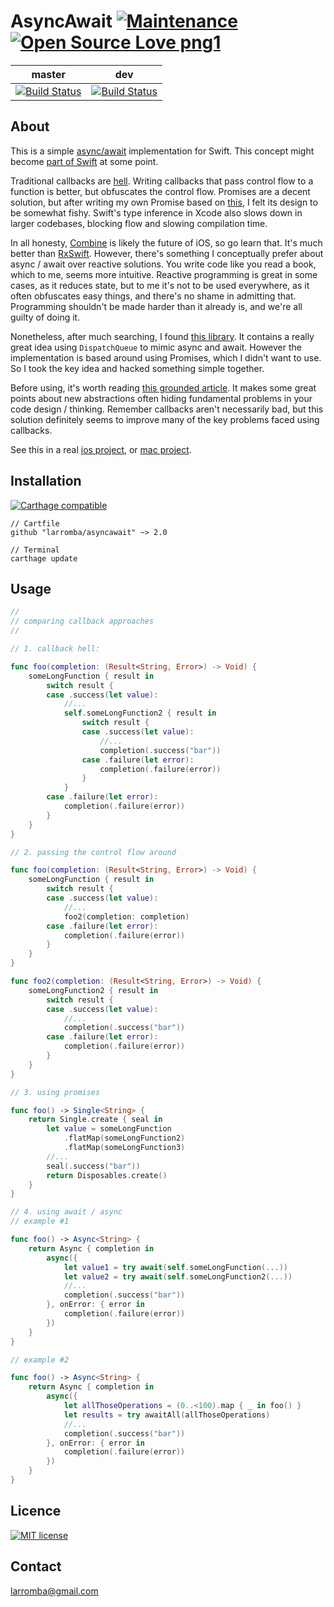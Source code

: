 # AsyncAwait [![Maintenance](https://img.shields.io/badge/Maintained%3F-yes-green.svg)](https://GitHub.com/Naereen/StrapDown.js/graphs/commit-activity) [![Open Source Love png1](https://badges.frapsoft.com/os/v1/open-source.png?v=103)](https://github.com/ellerbrock/open-source-badges/)

| master  | dev |
| ------------- | ------------- |
| [![Build Status](https://travis-ci.com/larromba/AsyncAwait.svg?branch=master)](https://travis-ci.com/larromba/AsyncAwait) | [![Build Status](https://travis-ci.com/larromba/AsyncAwait.svg?branch=dev)](https://travis-ci.com/larromba/AsyncAwait) |

## About
This is a simple [async/await](https://javascript.info/async-await) implementation for Swift. This concept might become [part of Swift](https://gist.github.com/lattner/429b9070918248274f25b714dcfc7619) at some point.

Traditional callbacks are [hell](http://callbackhell.com/). Writing callbacks that pass control flow to a function is better, but obfuscates the control flow. Promises are a decent solution, but after writing my own Promise based on [this](https://github.com/khanlou/Promise/blob/master/Promise/Promise.swift), I felt its design to be somewhat fishy. Swift's type inference in Xcode also slows down in larger codebases, blocking flow and slowing compilation time. 

In all honesty, [Combine](https://developer.apple.com/documentation/combine) is likely the future of iOS, so go learn that. It's much better than [RxSwift](https://github.com/ReactiveX/RxSwift). However, there's something I conceptually prefer about async / await over reactive solutions. You write code like you read a book, which to me, seems more intuitive. Reactive programming is great in some cases, as it reduces state, but to me it's not to be used everywhere, as it often obfuscates easy things, and there's no shame in admitting that. Programming shouldn't be made harder than it already is, and we're all guilty of doing it.

Nonetheless, after much searching, I found [this library](https://github.com/freshOS/then/tree/master/Source). It contains a really great idea using `DispatchQueue` to mimic async and await. However the implementation is based around using Promises, which I didn't want to use. So I took the key idea and hacked something simple together.

Before using, it's worth reading [this grounded article](http://thecodebarbarian.com/2015/03/20/callback-hell-is-a-myth). It makes some great points about new abstractions often hiding fundamental problems in your code design / thinking. Remember callbacks aren't necessarily bad, but this solution definitely seems to improve many of the key problems faced using callbacks. 

See this in a real [ios project](http://github.com/larromba/easylife), or [mac project](http://github.com/larromba/graffiti-backgrounds). 

## Installation

[![Carthage compatible](https://img.shields.io/badge/Carthage-compatible-4BC51D.svg?style=flat)](https://github.com/Carthage/Carthage)

```
// Cartfile
github "larromba/asyncawait" ~> 2.0
```

```
// Terminal
carthage update
```

## Usage

```swift
// 
// comparing callback approaches
//

// 1. callback hell:

func foo(completion: (Result<String, Error>) -> Void) {
    someLongFunction { result in
        switch result {
        case .success(let value):
            //...
            self.someLongFunction2 { result in
                switch result {
                case .success(let value):
                    //...
                    completion(.success("bar"))
                case .failure(let error):
                    completion(.failure(error))
                }
            }
        case .failure(let error):
            completion(.failure(error))
        }
    }
}

// 2. passing the control flow around

func foo(completion: (Result<String, Error>) -> Void) {
    someLongFunction { result in
        switch result {
        case .success(let value):
            //...
            foo2(completion: completion)
        case .failure(let error):
            completion(.failure(error))
        }
    }
}

func foo2(completion: (Result<String, Error>) -> Void) {
    someLongFunction2 { result in
        switch result {
        case .success(let value):
            //...
            completion(.success("bar"))
        case .failure(let error):
            completion(.failure(error))
        }
    }
}

// 3. using promises

func foo() -> Single<String> {
    return Single.create { seal in
        let value = someLongFunction
            .flatMap(someLongFunction2)
            .flatMap(someLongFunction3)
        //...
        seal(.success("bar"))
        return Disposables.create()
    }
}

// 4. using await / async
// example #1

func foo() -> Async<String> {
    return Async { completion in
        async({
            let value1 = try await(self.someLongFunction(...))
            let value2 = try await(self.someLongFunction2(...))
            //...
            completion(.success("bar"))
        }, onError: { error in
            completion(.failure(error))
        })
    }
}

// example #2

func foo() -> Async<String> {
    return Async { completion in
        async({
            let allThoseOperations = (0..<100).map { _ in foo() }
            let results = try awaitAll(allThoseOperations)
            //...
            completion(.success("bar"))
        }, onError: { error in
            completion(.failure(error))
        })
    }
}
```

## Licence
[![MIT license](https://img.shields.io/badge/License-MIT-blue.svg)](https://lbesson.mit-license.org/)

## Contact
larromba@gmail.com
